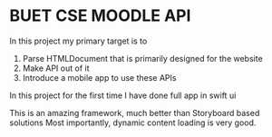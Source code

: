 # BUET CSE MOODLE API

In this project my primary target is to

1. Parse HTMLDocument that is primarily designed for the website
2. Make API out of it
3. Introduce a mobile app to use these APIs

In this project for the first time I have done full app in swift ui

This is an amazing framework, much better than Storyboard based solutions
Most importantly, dynamic content loading is very good.
